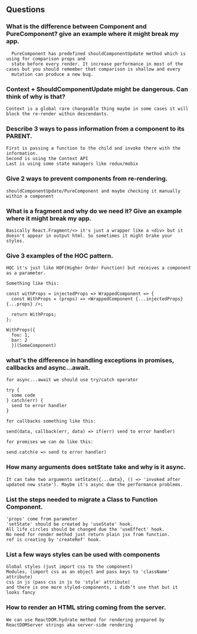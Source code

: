 ## Questions

### What is the difference between Component and PureComponent? give an example where it might break my app.
```
  PureComponent has predefined shouldComponentUpdate method which is using for comparison props and
  state before every render. It increase performance in most of the cases but you should remember that comparison is shallow and every
  mutation can produce a new bug.
```  
### Context + ShouldComponentUpdate might be dangerous. Can think of why is that?
```
Context is a global rare changeable thing maybe in some cases it will block the re-render within descendants.
```

### Describe 3 ways to pass information from a component to its PARENT.
```
First is passing a function to the child and invoke there with the information.
Second is using the Context API
Last is using some state managers like redux/mobix
```

### Give 2 ways to prevent components from re-rendering.
```
shouldComponentUpdate/PureComponent and maybe checking it manually within a component
```

### What is a fragment and why do we need it? Give an example where it might break my app.
```
Basically React.Fragment/<> it's just a wrapper like a <div> but it doesn't appear in output html. So sometimes it might brake your styles.
```

### Give 3 examples of the HOC pattern.
```
HOC it's just like HOF(Higher Order Function) but receives a component as a parameter.

Something like this:

const withProps = injectedProps => WrappedComponent => {
  const WithProps = (props) => <WrappedComponent {...injectedProps} {...props} />;

  return WithProps;
};

WithProps({
  foo: 1,
  bar: 2
  })(SomeComponent)

```

### what's the difference in handling exceptions in promises, callbacks and async...await.
```
for async...await we should use try/catch operator

try {
  some code
} catch(err) {
  send to error handler
}

for callbacks something like this:

send(data, callback(err, data) => if(err) send to error handler)

for promises we can do like this:

send.catch(e => send to error handler)

```

### How many arguments does setState take and why is it async.
```
It can take two arguments setState({...data}, () => 'invoked after updated new state'). Maybe it's async due the performance problems.
```

### List the steps needed to migrate a Class to Function Component.

```
'props' come from parameter
'setState' should be created by 'useState' hook.
All life circles should be changed due the 'useEffect' hook.
No need for render method just return plain jsx from function.
ref is creating by 'createRef' hook.
```

### List a few ways styles can be used with components
```
Global styles (just import css to the component)
Modules, (import css as an object and pass keys to 'className' attribute)
css in js (pass css in js to 'style' attribute)
and there is one more styled-components, i didn't use that but it looks fancy
```

### How to render an HTML string coming from the server.
```
We can use ReactDOM.hydrate method for rendering prepared by ReactDOMServer strings aka server-side rendering
```

